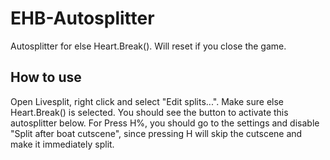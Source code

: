 # EHB-Autosplitter
Autosplitter for else Heart.Break(). Will reset if you close the game.

## How to use
Open Livesplit, right click and select "Edit splits...". Make sure else Heart.Break() is selected. You should see the button to activate this autosplitter below. For Press H%, you should go to the settings and disable "Split after boat cutscene", since pressing H will skip the cutscene and make it immediately split.
